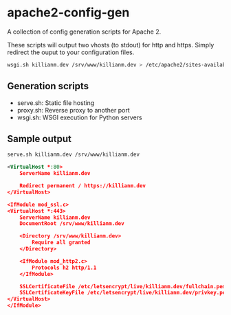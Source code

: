# apache2-config-gen
A collection of config generation scripts for Apache 2.

These scripts will output two vhosts (to stdout) for http and https.
Simply redirect the ouput to your configuration files.
```sh
wsgi.sh killianm.dev /srv/www/killianm.dev > /etc/apache2/sites-available/killianm.dev.conf
```

## Generation scripts
- serve.sh: Static file hosting
- proxy.sh: Reverse proxy to another port
- wsgi.sh: WSGI execution for Python servers

## Sample output
```sh
serve.sh killianm.dev /srv/www/killianm.dev
```
```xml
<VirtualHost *:80>
    ServerName killianm.dev

    Redirect permanent / https://killianm.dev
</VirtualHost>

<IfModule mod_ssl.c>
<VirtualHost *:443>
    ServerName killianm.dev
    DocumentRoot /srv/www/killianm.dev

    <Directory /srv/www/killianm.dev>
        Require all granted
    </Directory>

    <IfModule mod_http2.c>
        Protocols h2 http/1.1
    </IfModule>

    SSLCertificateFile /etc/letsencrypt/live/killianm.dev/fullchain.pem
    SSLCertificateKeyFile /etc/letsencrypt/live/killianm.dev/privkey.pem
</VirtualHost>
</IfModule>
```
